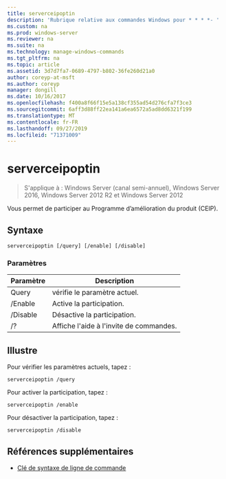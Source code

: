 ```yaml
---
title: serverceipoptin
description: 'Rubrique relative aux commandes Windows pour * * * *- '
ms.custom: na
ms.prod: windows-server
ms.reviewer: na
ms.suite: na
ms.technology: manage-windows-commands
ms.tgt_pltfrm: na
ms.topic: article
ms.assetid: 3d7d7fa7-0689-4797-b802-36fe260d21a0
author: coreyp-at-msft
ms.author: coreyp
manager: dongill
ms.date: 10/16/2017
ms.openlocfilehash: f400a8f66f15e5a138cf355ad54d276cfa7f3ce3
ms.sourcegitcommit: 6aff3d88ff22ea141a6ea6572a5ad8dd6321f199
ms.translationtype: MT
ms.contentlocale: fr-FR
ms.lasthandoff: 09/27/2019
ms.locfileid: "71371009"
---
```

# <a name="serverceipoptin"></a>serverceipoptin

>S'applique à : Windows Server (canal semi-annuel), Windows Server 2016, Windows Server 2012 R2 et Windows Server 2012

Vous permet de participer au Programme d’amélioration du produit (CEIP).
## <a name="syntax"></a>Syntaxe
```
serverceipoptin [/query] [/enable] [/disable]
```
### <a name="parameters"></a>Paramètres
|Paramètre|Description|
|-------|--------|
|Query|vérifie le paramètre actuel.|
|/Enable|Active la participation.|
|/Disable|Désactive la participation.|
|/?|Affiche l'aide à l'invite de commandes.|
## <a name="BKMK_Examples"></a>Illustre
Pour vérifier les paramètres actuels, tapez :
```
serverceipoptin /query
```
Pour activer la participation, tapez :
```
serverceipoptin /enable
```
Pour désactiver la participation, tapez :
```
serverceipoptin /disable
```
## <a name="additional-references"></a>Références supplémentaires
-   [Clé de syntaxe de ligne de commande](command-line-syntax-key.md)

